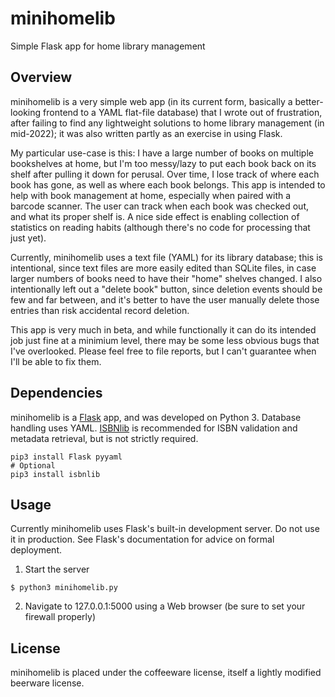 # minihomelib
Simple Flask app for home library management

## Overview
minihomelib is a very simple web app (in its current form, basically a better-looking frontend to a YAML flat-file database) that I wrote out of frustration, after failing to find any lightweight solutions to home library management (in mid-2022); it was also written partly as an exercise in using Flask.

My particular use-case is this: I have a large number of books on multiple bookshelves at home, but I'm too messy/lazy to put each book back on its shelf after pulling it down for perusal. Over time, I lose track of where each book has gone, as well as where each book belongs. This app is intended to help with book management at home, especially when paired with a barcode scanner. The user can track when each book was checked out, and what its proper shelf is. A nice side effect is enabling collection of statistics on reading habits (although there's no code for processing that just yet).

Currently, minihomelib uses a text file (YAML) for its library database; this is intentional, since text files are more easily edited than SQLite files, in case larger numbers of books need to have their "home" shelves changed. I also intentionally left out a "delete book" button, since deletion events should be few and far between, and it's better to have the user manually delete those entries than risk accidental record deletion.

This app is very much in beta, and while functionally it can do its intended job just fine at a minimium level, there may be some less obvious bugs that I've overlooked. Please feel free to file reports, but I can't guarantee when I'll be able to fix them.

## Dependencies

minihomelib is a [Flask](https://pypi.org/project/Flask/) app, and was developed on Python 3. Database handling uses YAML. [ISBNlib](https://pypi.org/project/isbnlib/) is recommended for ISBN validation and metadata retrieval, but is not strictly required.

```shell
pip3 install Flask pyyaml
# Optional
pip3 install isbnlib
```

## Usage

Currently minihomelib uses Flask's built-in development server. Do not use it in production. See Flask's documentation for advice on formal deployment.

1. Start the server
```shell
$ python3 minihomelib.py
```
2. Navigate to 127.0.0.1:5000 using a Web browser (be sure to set your firewall properly)

## License

minihomelib is placed under the coffeeware license, itself a lightly modified beerware license.
